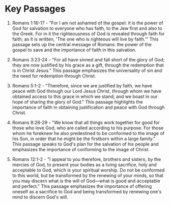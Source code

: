# Key Passages

1. Romans 1:16-17 - "For I am not ashamed of the gospel: it is the power of God for salvation to everyone who has faith, to the Jew first and also to the Greek. For in it the righteousness of God is revealed through faith for faith; as it is written, 'The one who is righteous will live by faith.'" This passage sets up the central message of Romans: the power of the gospel to save and the importance of faith in this salvation.

2. Romans 3:23-24 - "For all have sinned and fall short of the glory of God; they are now justified by his grace as a gift, through the redemption that is in Christ Jesus." This passage emphasizes the universality of sin and the need for redemption through Christ.

3. Romans 5:1-2 - "Therefore, since we are justified by faith, we have peace with God through our Lord Jesus Christ, through whom we have obtained access to this grace in which we stand; and we boast in our hope of sharing the glory of God." This passage highlights the importance of faith in obtaining justification and peace with God through Christ.

4. Romans 8:28-29 - "We know that all things work together for good for those who love God, who are called according to his purpose. For those whom he foreknew he also predestined to be conformed to the image of his Son, in order that he might be the firstborn within a large family." This passage speaks to God's plan for the salvation of his people and emphasizes the importance of conforming to the image of Christ.

5. Romans 12:1-2 - "I appeal to you therefore, brothers and sisters, by the mercies of God, to present your bodies as a living sacrifice, holy and acceptable to God, which is your spiritual worship. Do not be conformed to this world, but be transformed by the renewing of your minds, so that you may discern what is the will of God—what is good and acceptable and perfect." This passage emphasizes the importance of offering oneself as a sacrifice to God and being transformed by renewing one's mind to discern God's will.

